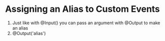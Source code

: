 # Assigning an Alias to Custom Events
01. Just like with @Input() you can pass an argument with @Output to make an alias
02. @Output('alias')
